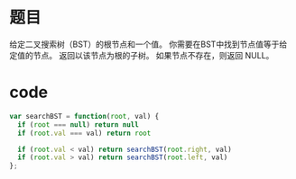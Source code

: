 # 题目
给定二叉搜索树（BST）的根节点和一个值。 你需要在BST中找到节点值等于给定值的节点。 返回以该节点为根的子树。 如果节点不存在，则返回 NULL。

# code
```js
var searchBST = function(root, val) {
  if (root === null) return null
  if (root.val === val) return root

  if (root.val < val) return searchBST(root.right, val)
  if (root.val > val) return searchBST(root.left, val)
};

```